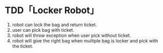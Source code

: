 # TDD「Locker Robot」
1. robot can lock the bag and return ticket.
2. user can pick bag with ticket.
3. robot will throw exception when user pick without ticket.
4. robot will give the right bag when multiple bag is locker and pick with the ticket. 